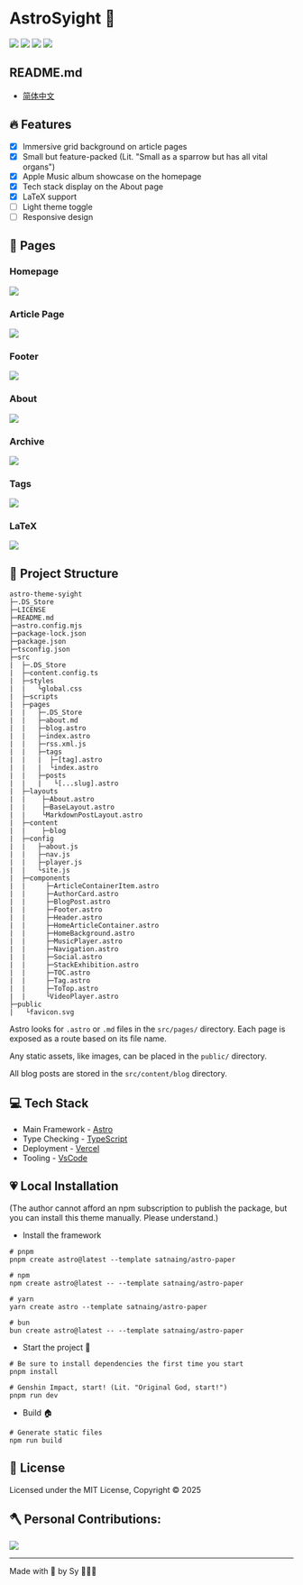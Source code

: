 # AstroSyight 🚀

![](https://ccccooh.oss-cn-hangzhou.aliyuncs.com/img/202508310413326.png)
![](https://ccccooh.oss-cn-hangzhou.aliyuncs.com/img/202508310504660.png)
![](https://img.shields.io/badge/Github-181717?style=for-the-badge&logo=github&logoColor=white)
![](https://img.shields.io/github/license/ccccooh/astro-theme-syight.svg)


## README.md

- [简体中文](./README_zh.md)


## 🔥 Features

- [x] Immersive grid background on article pages
- [x] Small but feature-packed (Lit. "Small as a sparrow but has all vital organs")
- [x] Apple Music album showcase on the homepage
- [x] Tech stack display on the About page
- [x] LaTeX support
- [ ] Light theme toggle
- [ ] Responsive design

## 📄 Pages

### Homepage
![](https://ccccooh.oss-cn-hangzhou.aliyuncs.com/img/202508310413326.png)

### Article Page
![](https://ccccooh.oss-cn-hangzhou.aliyuncs.com/img/202508310458801.png)

### Footer
![](https://ccccooh.oss-cn-hangzhou.aliyuncs.com/img/202508310459732.png)

### About
![](https://ccccooh.oss-cn-hangzhou.aliyuncs.com/img/202508310500164.png)

### Archive
![](https://ccccooh.oss-cn-hangzhou.aliyuncs.com/img/202508310500915.png)

### Tags
![](https://ccccooh.oss-cn-hangzhou.aliyuncs.com/img/202508310501883.png)

### LaTeX
![](https://ccccooh.oss-cn-hangzhou.aliyuncs.com/img/202508310502619.png)

## 🚀 Project Structure

```
astro-theme-syight
├─.DS_Store
├─LICENSE
├─README.md
├─astro.config.mjs
├─package-lock.json
├─package.json
├─tsconfig.json
├─src
|  ├─.DS_Store
|  ├─content.config.ts
|  ├─styles
|  |   └global.css
|  ├─scripts
|  ├─pages
|  |   ├─.DS_Store
|  |   ├─about.md
|  |   ├─blog.astro
|  |   ├─index.astro
|  |   ├─rss.xml.js
|  |   ├─tags
|  |   |  ├─[tag].astro
|  |   |  └index.astro
|  |   ├─posts
|  |   |   └[...slug].astro
|  ├─layouts
|  |    ├─About.astro
|  |    ├─BaseLayout.astro
|  |    └MarkdownPostLayout.astro
|  ├─content
|  |    ├─blog
|  ├─config
|  |   ├─about.js
|  |   ├─nav.js
|  |   ├─player.js
|  |   └site.js
|  ├─components
|  |     ├─ArticleContainerItem.astro
|  |     ├─AuthorCard.astro
|  |     ├─BlogPost.astro
|  |     ├─Footer.astro
|  |     ├─Header.astro
|  |     ├─HomeArticleContainer.astro
|  |     ├─HomeBackground.astro
|  |     ├─MusicPlayer.astro
|  |     ├─Navigation.astro
|  |     ├─Social.astro
|  |     ├─StackExhibition.astro
|  |     ├─TOC.astro
|  |     ├─Tag.astro
|  |     ├─ToTop.astro
|  |     └VideoPlayer.astro
├─public
|   └favicon.svg
```

Astro looks for `.astro` or `.md` files in the `src/pages/` directory. Each page is exposed as a route based on its file name.

Any static assets, like images, can be placed in the `public/` directory.

All blog posts are stored in the `src/content/blog` directory.

## 💻 Tech Stack

-   Main Framework - [Astro](https://astro.build/)
-   Type Checking - [TypeScript](https://www.typescriptlang.org/)
-   Deployment - [Vercel](https://vercel.com/)
-   Tooling - [VsCode](https://code.visualstudio.com/)

## 💗 Local Installation

(The author cannot afford an npm subscription to publish the package, but you can install this theme manually. Please understand.)

-   Install the framework

```
# pnpm
pnpm create astro@latest --template satnaing/astro-paper

# npm
npm create astro@latest -- --template satnaing/astro-paper

# yarn
yarn create astro --template satnaing/astro-paper

# bun
bun create astro@latest -- --template satnaing/astro-paper
```

-   Start the project 🚀

```
# Be sure to install dependencies the first time you start
pnpm install

# Genshin Impact, start! (Lit. "Original God, start!")
pnpm run dev
```

-   Build 🏠

```
# Generate static files
npm run build
```

## 📜 License

Licensed under the MIT License, Copyright © 2025

## 🪓 Personal Contributions:

![](https://ghchart.rshah.org/ccccooh)

---

Made with 🤍 by Sy 👨🏻‍💻